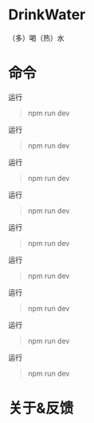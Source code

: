 # DrinkWater

（多）喝（热）水

# 命令

运行
> npm run dev

运行
> npm run dev

运行
> npm run dev

运行
> npm run dev

运行
> npm run dev

运行
> npm run dev

运行
> npm run dev

运行
> npm run dev

运行
> npm run dev

# 关于&反馈